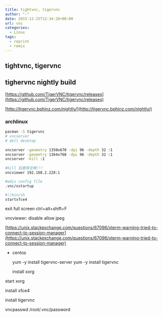 ```yaml
---
title: tightvnc, tigervnc
author: "-"
date: 2015-12-25T12:34:28+00:00
url: vnc
categories:
  - Linux
tags:
  - reprint
  - remix
---
```

## tightvnc, tigervnc

## tighervnc nightly build

[https://github.com/TigerVNC/tigervnc/releases](https://github.com/TigerVNC/tigervnc/releases)

[http://tigervnc.bphinz.com/nightly/](http://tigervnc.bphinz.com/nightly/)

### archlinux

```bash
pacman -S tigervnc
# vncserver
# dell desktop
  
vncserver -geometry 1350x670 -dpi 96 -depth 32 :1
vncserver -geometry 1364x768 -dpi 96 -depth 32 :1
vncserver -kill :1
  
#kill 后面有空格!!!
vncviewer 192.168.2.228:1
```

```bash
#edis config file
.vnc/xstartup

#!/bin/sh
startxfce4

```

exit full screen ctrl+alt+shift+F

vncviewer: disable allow jpeg

[https://unix.stackexchange.com/questions/67096/xterm-warning-tried-to-connect-to-session-manager](https://unix.stackexchange.com/questions/67096/xterm-warning-tried-to-connect-to-session-manager)

- centos

    yum -y install tigervnc-server
    yum -y install tigervnc

    install xorg
  
start xorg
  
install xfce4

install tigervnc
  
vncpasswd /root/.vnc/password
